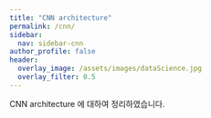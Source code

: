 ```yaml
---
title: "CNN architecture"
permalink: /cnn/
sidebar:
  nav: sidebar-cnn
author_profile: false
header:
  overlay_image: /assets/images/dataScience.jpg
  overlay_filter: 0.5
---
```

CNN architecture 에 대하여 정리하였습니다.

